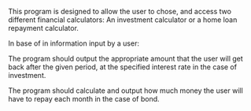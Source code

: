 This program is designed to allow the user to chose, and access two different financial calculators:
An investment calculator or a home loan repayment calculator.

In base of in information input by a user:

The program should output the appropriate amount that the user will get back after the given period, 
at the specified interest rate in the case of investment.

The program should calculate and output how much money the user will have to repay each month in the case of bond.
